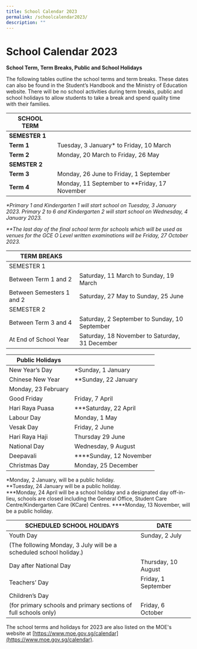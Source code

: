 ```yaml
---
title: School Calendar 2023
permalink: /schoolcalendar2023/
description: ""
---
```

School Calendar 2023
====================

**School Term, Term Breaks, Public and School Holidays**

The following tables outline the school terms and term breaks. These dates can also be found in the Student’s Handbook and the Ministry of Education website. There will be no school activities during term breaks, public and school holidays to allow students to take a break and spend quality time with their families.

| SCHOOL TERM |  |
| --- | --- |
| **SEMESTER 1** |  |
| **Term 1** | Tuesday, 3 January* to Friday, 10 March |
| **Term 2** | Monday, 20 March to Friday, 26 May |
| **SEMSTER 2** |  |
| **Term 3** | Monday, 26 June to Friday, 1 September |
| **Term 4** | Monday, 11 September to \**Friday, 17 November |

_\*Primary 1 and Kindergarten 1 will start school on Tuesday, 3 January 2023. Primary 2 to 6 and Kindergarten 2 will start school on Wednesday, 4 January 2023._
  
_\**The last day of the final school term for schools which will be used as venues for the GCE O Level written examinations will be Friday, 27 October 2023._

| **TERM BREAKS** |  |
| --- | --- |
| SEMESTER 1 |  |
| Between Term 1 and 2 | Saturday, 11 March to Sunday, 19 March |
| Between Semesters 1 and 2 | Saturday, 27 May to Sunday, 25 June |
| SEMESTER 2 |  |
| Between Term 3 and 4 | Saturday, 2 September to Sunday, 10 September |
| At End of School Year | Saturday, 18 November to Saturday, 31 December |

| Public Holidays |  |
| --- | --- |
| New Year’s Day | \*Sunday, 1 January |
| Chinese New Year | \*\*Sunday, 22 January   
Monday, 23 February |
| Good Friday | Friday, 7 April |
| Hari Raya Puasa | \*\*\*Saturday, 22 April|
| Labour Day | Monday, 1 May |
| Vesak Day | Friday, 2 June |
| Hari Raya Haji | Thursday 29 June|
| National Day | Wednesday, 9 August |
| Deepavali |  \*\*\*\*Sunday, 12 November |
| Christmas Day | Monday, 25 December |

\*Monday, 2 January, will be a public holiday.  
\*\*Tuesday, 24 January will be a public holiday.  
\*\*\*Monday, 24 April will be a school holiday and a designated day off-in-lieu, schools are closed including the General Office, Student Care Centre/Kindergarten Care (KCare) Centres.
\*\*\*\*Monday, 13 November, will be a public holiday.  

| SCHEDULED SCHOOL HOLIDAYS | DATE |
| --- | --- |
| Youth Day | Sunday, 2 July  
(The following Monday, 3 July will be a scheduled school holiday.) |
| Day after National Day | Thursday, 10 August |
| Teachers’ Day | Friday, 1 September |
| Children’s Day  
(for primary schools and primary sections of full schools only) | Friday, 6 October |

The school terms and holidays for 2023 are also listed on the MOE's website at [https://www.moe.gov.sg/calendar](https://www.moe.gov.sg/calendar).